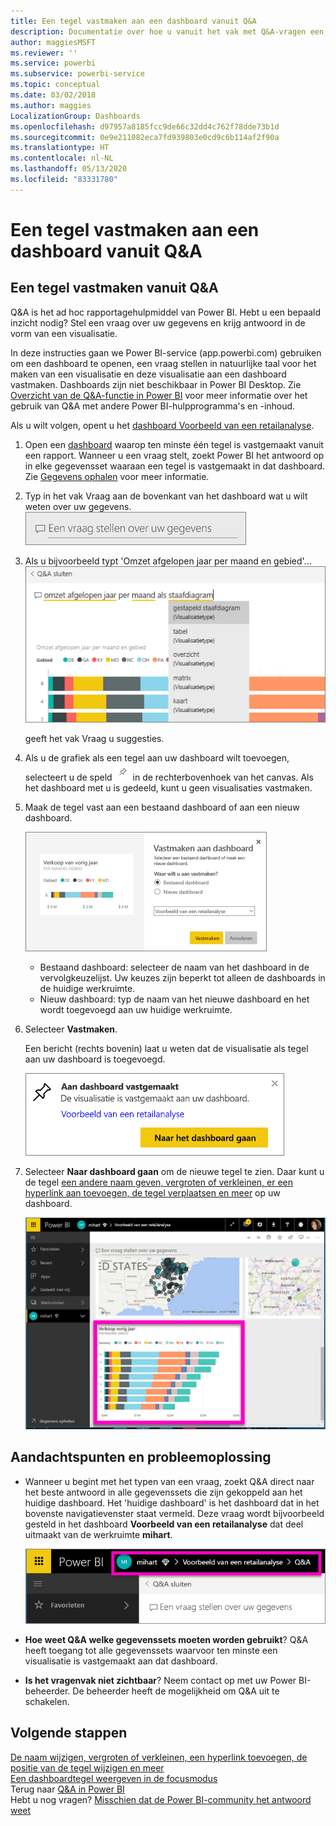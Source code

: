 ```yaml
---
title: Een tegel vastmaken aan een dashboard vanuit Q&A
description: Documentatie over hoe u vanuit het vak met Q&A-vragen een tegel vastmaakt aan een Power BI-dashboard
author: maggiesMSFT
ms.reviewer: ''
ms.service: powerbi
ms.subservice: powerbi-service
ms.topic: conceptual
ms.date: 03/02/2018
ms.author: maggies
LocalizationGroup: Dashboards
ms.openlocfilehash: d97957a8185fcc9de66c32dd4c762f78dde73b1d
ms.sourcegitcommit: 0e9e211082eca7fd939803e0cd9c6b114af2f90a
ms.translationtype: HT
ms.contentlocale: nl-NL
ms.lasthandoff: 05/13/2020
ms.locfileid: "83331780"
---
```

# <a name="pin-a-tile-to-a-dashboard-from-qa"></a>Een tegel vastmaken aan een dashboard vanuit Q&A
## <a name="how-to-pin-a-tile-from-qa"></a>Een tegel vastmaken vanuit Q&A
Q&A is het ad hoc rapportagehulpmiddel van Power BI. Hebt u een bepaald inzicht nodig? Stel een vraag over uw gegevens en krijg antwoord in de vorm van een visualisatie.

In deze instructies gaan we Power BI-service (app.powerbi.com) gebruiken om een dashboard te openen, een vraag stellen in natuurlijke taal voor het maken van een visualisatie en deze visualisatie aan een dashboard vastmaken. Dashboards zijn niet beschikbaar in Power BI Desktop. Zie [Overzicht van de Q&A-functie in Power BI](../consumer/end-user-q-and-a.md) voor meer informatie over het gebruik van Q&A met andere Power BI-hulpprogramma's en -inhoud. 

Als u wilt volgen, opent u het [dashboard Voorbeeld van een retailanalyse](sample-retail-analysis.md).


1. Open een [dashboard](../consumer/end-user-dashboards.md) waarop ten minste één tegel is vastgemaakt vanuit een rapport. Wanneer u een vraag stelt, zoekt Power BI het antwoord op in elke gegevensset waaraan een tegel is vastgemaakt in dat dashboard.  Zie [Gegevens ophalen](../connect-data/service-get-data.md) voor meer informatie.
2. Typ in het vak Vraag aan de bovenkant van het dashboard wat u wilt weten over uw gegevens.  
   ![Q&A-vragenvak](media/service-dashboard-pin-tile-from-q-and-a/power-bi-question-box.png)
3. Als u bijvoorbeeld typt 'Omzet afgelopen jaar per maand en gebied'...  
   ![Een vraag typen](media/service-dashboard-pin-tile-from-q-and-a/power-bi-type-q-and-a.png)

   geeft het vak Vraag u suggesties.
4. Als u de grafiek als een tegel aan uw dashboard wilt toevoegen, selecteert u de speld ![](media/service-dashboard-pin-tile-from-q-and-a/pbi_pintile.png) in de rechterbovenhoek van het canvas. Als het dashboard met u is gedeeld, kunt u geen visualisaties vastmaken.

5. Maak de tegel vast aan een bestaand dashboard of aan een nieuw dashboard.

   ![Dialoogvenster Aan dashboard vastmaken](media/service-dashboard-pin-tile-from-q-and-a/power-bi-pin-to-dashboard.png)

   * Bestaand dashboard: selecteer de naam van het dashboard in de vervolgkeuzelijst. Uw keuzes zijn beperkt tot alleen de dashboards in de huidige werkruimte.
   * Nieuw dashboard: typ de naam van het nieuwe dashboard en het wordt toegevoegd aan uw huidige werkruimte.

6. Selecteer **Vastmaken**.

   Een bericht (rechts bovenin) laat u weten dat de visualisatie als tegel aan uw dashboard is toegevoegd.  

   ![Aan dashboard vastgemaakt](media/service-dashboard-pin-tile-from-q-and-a/power-bi-pin.png)
7. Selecteer **Naar dashboard gaan** om de nieuwe tegel te zien. Daar kunt u de tegel [een andere naam geven, vergroten of verkleinen, er een hyperlink aan toevoegen, de tegel verplaatsen en meer](service-dashboard-edit-tile.md) op uw dashboard.

   ![Dashboard met tegels](media/service-dashboard-pin-tile-from-q-and-a/power-bi-pinned.png)

## <a name="considerations-and-troubleshooting"></a>Aandachtspunten en probleemoplossing
* Wanneer u begint met het typen van een vraag, zoekt Q&A direct naar het beste antwoord in alle gegevenssets die zijn gekoppeld aan het huidige dashboard.  Het 'huidige dashboard' is het dashboard dat in het bovenste navigatievenster staat vermeld. Deze vraag wordt bijvoorbeeld gesteld in het dashboard **Voorbeeld van een retailanalyse** dat deel uitmaakt van de werkruimte **mihart**.

  ![Breadcrumbs](media/service-dashboard-pin-tile-from-q-and-a/power-bi-navbar.png)
* **Hoe weet Q&A welke gegevenssets moeten worden gebruikt**?  Q&A heeft toegang tot alle gegevenssets waarvoor ten minste een visualisatie is vastgemaakt aan dat dashboard.

* **Is het vragenvak niet zichtbaar**? Neem contact op met uw Power BI-beheerder. De beheerder heeft de mogelijkheid om Q&A uit te schakelen.


## <a name="next-steps"></a>Volgende stappen
[De naam wijzigen, vergroten of verkleinen, een hyperlink toevoegen, de positie van de tegel wijzigen en meer](service-dashboard-edit-tile.md)    
[Een dashboardtegel weergeven in de focusmodus](../consumer/end-user-focus.md)     
Terug naar [Q&A in Power BI](../consumer/end-user-q-and-a.md)  
Hebt u nog vragen? [Misschien dat de Power BI-community het antwoord weet](https://community.powerbi.com/)
